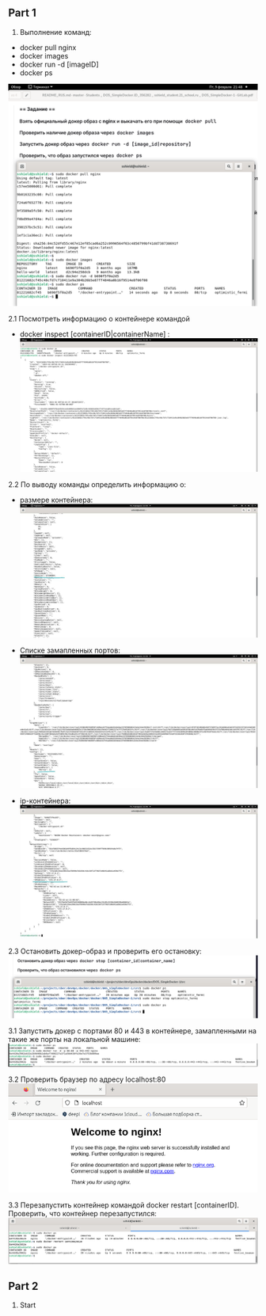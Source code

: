 ## Part 1
1. Выполнение команд:
- docker pull nginx
- docker images
- docker run -d [imageID]
- docker ps 

![pull image run ps](./screens/docker_pull_nginx.png)

2.1 Посмотреть информацию о контейнере командой
- docker inspect [containerID|containerName] :
![docker inspect $containerID](./screens/inspect_1.png)

2.2 По выводу команды определить информацию о:
- размере контейнера:
![docker inspect $containerID](./screens/inspect_2.jpeg)

- Списке замапленных портов:
![docker inspect $containerID](./screens/inspect_3.jpeg)

- ip-контейнера:
![docker inspect $containerID](./screens/inspect_4.jpeg)

2.3 Остановить докер-образ и проверить его остановку:
![docker stop, docker ps](./screens/docker-stop.png)

3.1 Запустить докер с портами 80 и 443 в контейнере, замапленными на такие же порты на локальной машине:
![docker run -d -p](./screens/nginx-ports:80_443.png)

3.2 Проверить браузер по адресу localhost:80
![localhost:80](./screens/nginx-FireFox.png)

3.3 Перезапустить контейнер командой docker restart [containerID]. Проверить, что контейнер перезапустился:
![docker restart $ID](./screens/docker_restart.png)

## Part 2
1. Start

